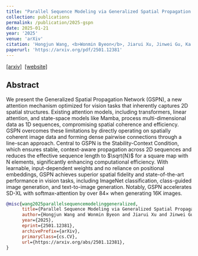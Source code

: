 ```yaml
---
title: "Parallel Sequence Modeling via Generalized Spatial Propagation Network"
collection: publications
permalink: /publication/2025-gspn
date: 2025-01-21
year: '2025'
venue: 'arXiv'
citation: 'Hongjun Wang, <b>Wonmin Byeon</b>, Jiarui Xu, Jinwei Gu, Ka Chun Cheung, Xiaolong Wang, Kai Han, Jan Kautz, Sifei Liu <b>|</b> <i>CVPR 2024</i> '
paperurl: 'https://arxiv.org/pdf/2501.12381'
---
```

[[arxiv]](https://arxiv.org/abs/2501.12381)&nbsp;
[[website]](https://whj363636.github.io/GSPN/)&nbsp;


## Abstract
We present the Generalized Spatial Propagation Network (GSPN), a new attention mechanism optimized for vision tasks that inherently captures 2D spatial structures. Existing attention models, including transformers, linear attention, and state-space models like Mamba, process multi-dimensional data as 1D sequences, compromising spatial coherence and efficiency. GSPN overcomes these limitations by directly operating on spatially coherent image data and forming dense pairwise connections through a line-scan approach. Central to GSPN is the Stability-Context Condition, which ensures stable, context-aware propagation across 2D sequences and reduces the effective sequence length to $\sqrt{N}$ for a square map with N elements, significantly enhancing computational efficiency. With learnable, input-dependent weights and no reliance on positional embeddings, GSPN achieves superior spatial fidelity and state-of-the-art performance in vision tasks, including ImageNet classification, class-guided image generation, and text-to-image generation. Notably, GSPN accelerates SD-XL with softmax-attention by over 84× when generating 16K images.

```bib
@misc{wang2025parallelsequencemodelinggeneralized,
      title={Parallel Sequence Modeling via Generalized Spatial Propagation Network}, 
      author={Hongjun Wang and Wonmin Byeon and Jiarui Xu and Jinwei Gu and Ka Chun Cheung and Xiaolong Wang and Kai Han and Jan Kautz and Sifei Liu},
      year={2025},
      eprint={2501.12381},
      archivePrefix={arXiv},
      primaryClass={cs.CV},
      url={https://arxiv.org/abs/2501.12381}, 
}
```

